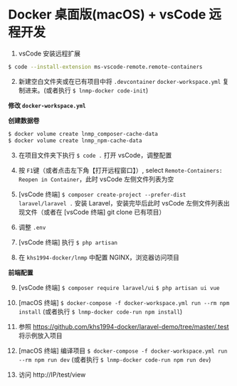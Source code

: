 # Docker 桌面版(macOS) + vsCode 远程开发

1. vsCode 安装远程扩展

```bash
$ code --install-extension ms-vscode-remote.remote-containers
```

2. 新建空白文件夹或在已有项目中将 `.devcontainer` `docker-workspace.yml` 复制进来。(或者执行 `$ lnmp-docker code-init`)

**修改 `docker-workspace.yml`**

**创建数据卷**

```bash
$ docker volume create lnmp_composer-cache-data
$ docker volume create lnmp_npm-cache-data
```

3. 在项目文件夹下执行 `$ code .` 打开 vsCode，调整配置

4. 按 `F1`键（或者点击左下角【打开远程窗口】）, select `Remote-Containers: Reopen in Container`，此时 vsCode 左侧文件列表为空

5. [vsCode 终端] `$ composer create-project --prefer-dist laravel/laravel .` 安装 Laravel，安装完毕后此时 vsCode 左侧文件列表出现文件（或者在 [vsCode 终端] git clone 已有项目）

6. 调整 `.env`

7. [vsCode 终端] 执行 `$ php artisan`

8. 在 `khs1994-docker/lnmp` 中配置 NGINX，浏览器访问项目

**前端配置**

9. [vsCode 终端] `$ composer require laravel/ui` `$ php artisan ui vue`

10. [macOS 终端] `$ docker-compose -f docker-workspace.yml run --rm npm install` (或者执行 `$ lnmp-docker code-run npm install`)

11. 参照 https://github.com/khs1994-docker/laravel-demo/tree/master/.test 将示例放入项目

12. [macOS 终端] 编译项目 `$ docker-compose -f docker-workspace.yml run --rm npm run dev` (或者执行 `$ lnmp-docker code-run npm run dev`)

13. 访问 http://IP/test/view
